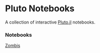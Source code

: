 # Pluto Notebooks

A collection of interactive [Pluto.jl](https://github.com/fonsp/Pluto.jl) notebooks.

### Notebooks

[Zombis](https://mybinder.org/v2/gh/iojea/plutonotebooks/main?urlpath=pluto/open?path=/home/jovyan/notebooks/zombis.jl)

